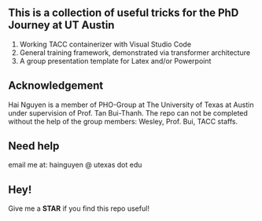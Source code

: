 ## This is a collection of useful tricks for the PhD Journey at UT Austin
1. Working TACC containerizer with Visual Studio Code
2. General training framework, demonstrated via transformer architecture
3. A group presentation template for Latex and/or Powerpoint

## Acknowledgement
Hai Nguyen is a member of PHO-Group at The University of Texas at Austin under supervision of Prof. Tan Bui-Thanh. The repo can not be completed without the help of the group members: Wesley, Prof. Bui, TACC staffs.

## Need help

email me at: hainguyen @ utexas dot edu

## Hey!
Give me a **STAR** if you find this repo useful! 
